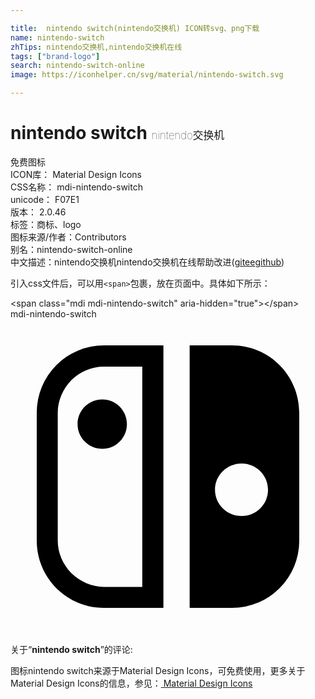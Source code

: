 ```yaml
---

title:  nintendo switch(nintendo交换机) ICON转svg、png下载
name: nintendo-switch
zhTips: nintendo交换机,nintendo交换机在线
tags: ["brand-logo"]
search: nintendo-switch-online
image: https://iconhelper.cn/svg/material/nintendo-switch.svg

---
```


# nintendo switch  <small style="font-size: 60%;font-weight: 100">nintendo交换机</small>


<div class="detail-page">
<p>
<span><span class="badge-success badge">免费图标</span> </span>
<br/>
<span>
ICON库：
<span class="badge-secondary badge">Material Design Icons</span> 
</span>
<br/>
<span>
CSS名称：
<span class="badge-secondary badge">mdi-nintendo-switch</span> 
</span>
<br/>
<span>
unicode：
<span class="badge-secondary badge">F07E1</span> 
<copy-btn content='F07E1' btn-title=""></copy-btn>
<copy-btn :content='String.fromCodePoint(parseInt("F07E1", 16))' btn-title="复制U"></copy-btn>
</span>
<br/>
<span>
版本：
<span class="badge-secondary badge">2.0.46</span> 
</span><br/><span>标签：<span class="badge-light badge"><router-link to="/tags/brand-logo.html">商标、logo</router-link></span></span>
<br/>
<span>图标来源/作者：<span class="badge-light badge">Contributors</span></span> 
<br/>
<span>别名：<span class="badge-light badge">nintendo-switch-online</span></span><br/><span class="zh-detail">中文描述：<span class="badge-primary badge">nintendo交换机</span><span class="badge-primary badge">nintendo交换机在线</span><span class="help-link"><span>帮助改进</span>(<a href="https://gitee.com/liuwave/icon-helper/edit/master/json/material/nintendo-switch.json" target="_blank" rel="noopener noreferrer">gitee</a><a href="https://github.com/liuwave/icon-helper/edit/master/json/material/nintendo-switch.json" target="_blank" rel="noopener noreferrer">github</a></span>)</span><br/>
</p>
</div>
<div class="alert alert-dark">
  <i class="mdi mdi-nintendo-switch mdi-48px"></i>
  <i class="mdi mdi-nintendo-switch mdi-36px"></i>
  <i class="mdi mdi-nintendo-switch mdi-24px"></i>
  <i class="mdi mdi-nintendo-switch mdi-18px"></i>
</div>
<div>
  <p>引入css文件后，可以用<code>&lt;span&gt;</code>包裹，放在页面中。具体如下所示：    
  </p>
  <div class="alert alert-primary" style="font-size: 14px">
    &lt;span class="mdi mdi-nintendo-switch" aria-hidden="true"&gt;&lt;/span&gt;
    <copy-btn content='<span class="mdi mdi-nintendo-switch" aria-hidden="true"></span>'></copy-btn>
  </div>
  <div class="alert alert-secondary">
    <i class="mdi mdi-nintendo-switch"
    style="font-size: 24px"
    aria-hidden="true"></i> mdi-nintendo-switch
    <copy-btn content="mdi-nintendo-switch" btn-title="复制图标名称"></copy-btn>
  </div>
</div>
<div id="svg" class="svg-wrap">
<svg xmlns="http://www.w3.org/2000/svg" viewBox="0 0 24 24"><path d="M10.04,20.4H7.12C6.19,20.4 5.3,20 4.64,19.36C4,18.7 3.6,17.81 3.6,16.88V7.12C3.6,6.19 4,5.3 4.64,4.64C5.3,4 6.19,3.62 7.12,3.62H10.04V20.4M7.12,2A5.12,5.12 0 0,0 2,7.12V16.88C2,19.71 4.29,22 7.12,22H11.65V2H7.12M5.11,8C5.11,9.04 5.95,9.88 7,9.88C8.03,9.88 8.87,9.04 8.87,8C8.87,6.96 8.03,6.12 7,6.12C5.95,6.12 5.11,6.96 5.11,8M17.61,11C18.72,11 19.62,11.89 19.62,13C19.62,14.12 18.72,15 17.61,15C16.5,15 15.58,14.12 15.58,13C15.58,11.89 16.5,11 17.61,11M16.88,22A5.12,5.12 0 0,0 22,16.88V7.12C22,4.29 19.71,2 16.88,2H13.65V22H16.88Z" /></svg>
</div>
<detail full-name='mdi-nintendo-switch'></detail>
<div class="icon-detail__container">
<p>关于“<b>nintendo switch</b>”的评论:</p>
</div>
<Vssue title="关于“nintendo switch”的评论" />    
<div><p>图标nintendo switch来源于Material Design Icons，可免费使用，更多关于 Material Design Icons的信息，参见：<a target="_blank" href="https://iconhelper.cn/material.html"> Material Design Icons</a>
</p></div>
